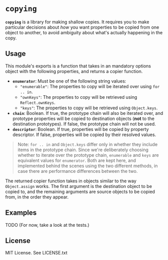# `copying`

**`copying`** is a library for making shallow copies. It requires you to make
particular decisions about *how* you want properties to be copied from one
object to another, to avoid ambiguity about what's actually happening in the
copy.

## Usage

This module's exports is a function that takes in an mandatory options object
with the following properties, and returns a copier function.

* **`enumerator`**: Must be one of the following string values:
  * `"enumerable"`: The properties to copy will be iterated over using
    `for .. in`.
  * `"ownKeys"`: The properties to copy will be retrieved using
    `Reflect.ownKeys`.
  * `"keys"`: The properties to copy will be retrieved using `Object.keys`.
* **`chain`**: Boolean. If true, the prototype chain will also be iterated over,
  and prototype properties will be copied to destination objects (**not** to the
  destination prototypes). If false, the prototype chain will not be used.
* **`descriptor`**: Boolean. If true, properties will be copied by property
  descriptor. If false, properties will be copied by their resolved values.

> Note: `for .. in` and `Object.keys` differ only in whether they include items
> in the prototype chain. Since we're deliberately choosing whether to iterate
> over the prototype chain, `enumerable` and `keys` are equivalent values for
> `enumerator`. Both are kept here, and implemented behind the scenes using the
> two different methods, in case there are performance differences between the
> two.

The returned copier function takes in objects similar to the way `Object.assign`
works. The first argument is the destination object to be copied to, and the
remaining arguments are source objects to be copied from, in the order they
appear.

## Examples

TODO (For now, take a look at the tests.)

## License

MIT License. See LICENSE.txt
